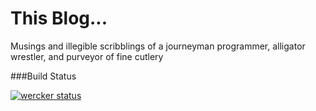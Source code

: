 This Blog...
=====================

Musings and illegible scribblings of a journeyman programmer, alligator wrestler, and purveyor of fine cutlery

###Build Status

[![wercker status](https://app.wercker.com/status/509d138c5569928811982b0c4531cd8d/m/ "wercker status")](https://app.wercker.com/project/bykey/509d138c5569928811982b0c4531cd8d)
